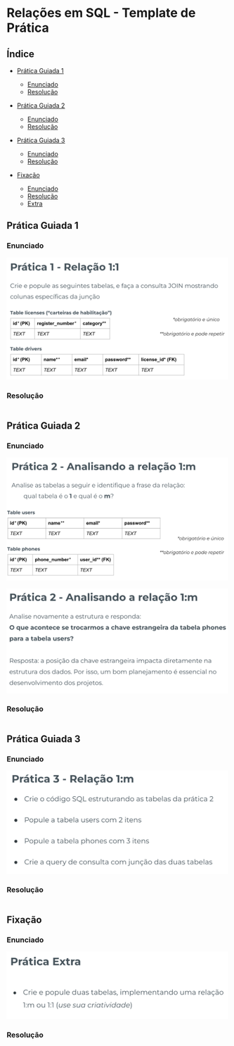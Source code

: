 # Relações em SQL - Template de Prática

## Índice

-   [Prática Guiada 1](#prática-guiada-1)

    -   [Enunciado](#enunciado)
    -   [Resolução](#resolução)

-   [Prática Guiada 2](#prática-guiada-2)

    -   [Enunciado](#enunciado-1)
    -   [Resolução](#resoluc3a7c3a3o-1)

-   [Prática Guiada 3](#prática-guiada-3)

    -   [Enunciado](#enunciado-2)
    -   [Resolução](#resoluc3a7c3a3o-2)

-   [Fixação](#fixação)

    -   [Enunciado](#enunciado-3)
    -   [Resolução](#resoluc3a7c3a3o-3)
    -   [Extra](#extra)

## Prática Guiada 1

### Enunciado

![Alt text](image.png)

### Resolução

```sql

```

## Prática Guiada 2

### Enunciado

![Alt text](image-1.png)

![Alt text](image-2.png)

### Resolução

```sql

```

## Prática Guiada 3

### Enunciado

![Alt text](image-3.png)

### Resolução

```sql

```

## Fixação

### Enunciado

![Alt text](image-4.png)

### Resolução

```sql

```
